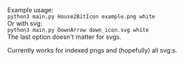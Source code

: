 Example usage:  
`python3 main.py House2BitIcon example.png white`  
Or with svg:  
`python3 main.py DownArrow down_icon.svg white`  
The last option doesn't matter for svgs.

Currently works for indexed pngs and (hopefully) all svg:s.